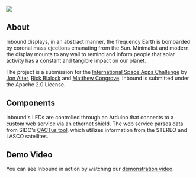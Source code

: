 ![](https://raw.github.com/mcongrove/Inbound/master/inbound.png)

About
-----

Inbound displays, in an abstract manner, the frequency Earth is bombarded by coronal mass ejections emanating from the Sun. Minimalist and modern, the display mounts to any wall to remind and inform people that solar activity has a constant and tangible impact on our planet.

The project is a submission for the [International Space Apps Challenge](http://spaceappschallenge.com) by [Jon Alter](https://github.com/jalter), [Rick Blalock](https://github.com/rblalock) and [Matthew Congrove](https://github.com/mcongrove). Inbound is submitted under the Apache 2.0 License.

Components
----------

Inbound's LEDs are controlled through an Arduino that connects to a custom web service via an ethernet shield. The web service parses data from SIDC's [CACTus tool](http://www.sidc.oma.be/cactus/), which utilizes information from the STEREO and LASCO satellites.

Demo Video
----------

You can see Inbound in action by watching our [demonstration video](https://vimeo.com/64514182).
